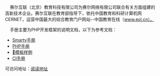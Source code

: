 &nbsp;&nbsp;&nbsp;&nbsp;赛尔互联（北京）教育科技有限公司为赛尔网络有限公司联合有关方面组建的高新技术企业。赛尔互联在教育部指导下，依托中国教育和科研计算机网CERNET，运营中国最大的综合教育门户网站--中国教育在线（www.eol.cn）。

&nbsp;&nbsp;&nbsp;&nbsp;手册主要为PHP开发框架的说明文档，以下为参考文档：
 * [Smarty手册](http://www.php100.com/manual/smarty3/)
 * [PHP手册](http://php.net/manual/zh/)
 * [模板样例](http://192.241.236.31/themes/preview/smartadmin/1.8.x/ajax/index.html#ajax/dashboard-social.html)
 * [CI手册](http://codeigniter.org.cn/user_guide/)
 
可访问地址：[阅读地址](https://githen.gitbooks.io/dev_book/content/)